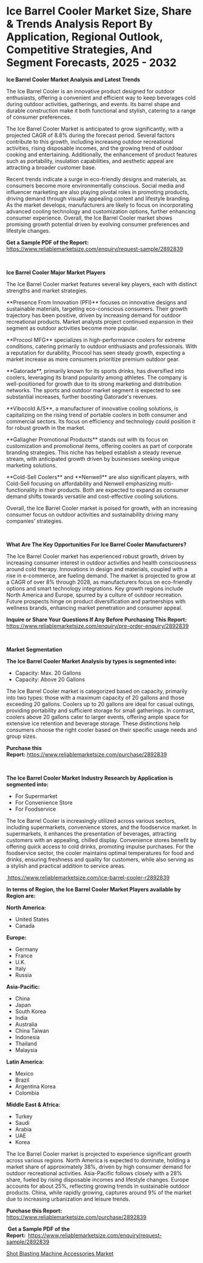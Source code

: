 <p><h1>Ice Barrel Cooler Market Size, Share & Trends Analysis Report By Application, Regional Outlook, Competitive Strategies, And Segment Forecasts, 2025 - 2032</h1></p><p><strong>Ice Barrel Cooler Market Analysis and Latest Trends</strong></p>
<p><p>The Ice Barrel Cooler is an innovative product designed for outdoor enthusiasts, offering a convenient and efficient way to keep beverages cold during outdoor activities, gatherings, and events. Its barrel shape and durable construction make it both functional and stylish, catering to a range of consumer preferences. </p><p>The Ice Barrel Cooler Market is anticipated to grow significantly, with a projected CAGR of 8.8% during the forecast period. Several factors contribute to this growth, including increasing outdoor recreational activities, rising disposable incomes, and the growing trend of outdoor cooking and entertaining. Additionally, the enhancement of product features such as portability, insulation capabilities, and aesthetic appeal are attracting a broader customer base.</p><p>Recent trends indicate a surge in eco-friendly designs and materials, as consumers become more environmentally conscious. Social media and influencer marketing are also playing pivotal roles in promoting products, driving demand through visually appealing content and lifestyle branding. As the market develops, manufacturers are likely to focus on incorporating advanced cooling technology and customization options, further enhancing consumer experience. Overall, the Ice Barrel Cooler market shows promising growth potential driven by evolving consumer preferences and lifestyle changes.</p></p>
<p><strong>Get a Sample PDF of the Report:&nbsp;</strong> <a href="https://www.reliablemarketsize.com/enquiry/request-sample/2892839?utm_campaign=2995&utm_medium=2&utm_source=Github&utm_content=ia&utm_term=15032025&utm_id=ice-barrel-cooler">https://www.reliablemarketsize.com/enquiry/request-sample/2892839</a></p>
<p>&nbsp;</p>
<p><strong>Ice Barrel Cooler Major Market Players</strong></p>
<p><p>The Ice Barrel Cooler market features several key players, each with distinct strengths and market strategies. </p><p>**Presence From Innovation (PFI)** focuses on innovative designs and sustainable materials, targeting eco-conscious consumers. Their growth trajectory has been positive, driven by increasing demand for outdoor recreational products. Market analysts project continued expansion in their segment as outdoor activities become more popular.</p><p>**Procool MFG** specializes in high-performance coolers for extreme conditions, catering primarily to outdoor enthusiasts and professionals. With a reputation for durability, Procool has seen steady growth, expecting a market increase as more consumers prioritize premium outdoor gear.</p><p>**Gatorade**, primarily known for its sports drinks, has diversified into coolers, leveraging its brand popularity among athletes. The company is well-positioned for growth due to its strong marketing and distribution networks. The sports and outdoor market segment is expected to see substantial increases, further boosting Gatorade's revenues.</p><p>**Vibocold A/S**, a manufacturer of innovative cooling solutions, is capitalizing on the rising trend of portable coolers in both consumer and commercial sectors. Its focus on efficiency and technology could position it for robust growth in the market.</p><p>**Gallagher Promotional Products** stands out with its focus on customization and promotional items, offering coolers as part of corporate branding strategies. This niche has helped establish a steady revenue stream, with anticipated growth driven by businesses seeking unique marketing solutions.</p><p>**Cold-Sell Coolers** and **Nenwell** are also significant players, with Cold-Sell focusing on affordability and Nenwell emphasizing multi-functionality in their products. Both are expected to expand as consumer demand shifts towards versatile and cost-effective cooling solutions.</p><p>Overall, the Ice Barrel Cooler market is poised for growth, with an increasing consumer focus on outdoor activities and sustainability driving many companies’ strategies.</p></p>
<p>&nbsp;</p>
<p><strong>What Are The Key Opportunities For Ice Barrel Cooler Manufacturers?</strong></p>
<p><p>The Ice Barrel Cooler market has experienced robust growth, driven by increasing consumer interest in outdoor activities and health consciousness around cold therapy. Innovations in design and materials, coupled with a rise in e-commerce, are fueling demand. The market is projected to grow at a CAGR of over 8% through 2028, as manufacturers focus on eco-friendly options and smart technology integrations. Key growth regions include North America and Europe, spurred by a culture of outdoor recreation. Future prospects hinge on product diversification and partnerships with wellness brands, enhancing market penetration and consumer appeal.</p></p>
<p><strong>Inquire or Share Your Questions If Any Before Purchasing This Report:</strong> <a href="https://www.reliablemarketsize.com/enquiry/pre-order-enquiry/2892839?utm_campaign=2995&utm_medium=2&utm_source=Github&utm_content=ia&utm_term=15032025&utm_id=ice-barrel-cooler">https://www.reliablemarketsize.com/enquiry/pre-order-enquiry/2892839</a></p>
<p>&nbsp;</p>
<p><strong>Market Segmentation</strong></p>
<p><strong>The Ice Barrel Cooler Market Analysis by types is segmented into:</strong></p>
<p><ul><li>Capacity: Max. 20 Gallons</li><li>Capacity: Above 20 Gallons</li></ul></p>
<p><p>The Ice Barrel Cooler market is categorized based on capacity, primarily into two types: those with a maximum capacity of 20 gallons and those exceeding 20 gallons. Coolers up to 20 gallons are ideal for casual outings, providing portability and sufficient storage for small gatherings. In contrast, coolers above 20 gallons cater to larger events, offering ample space for extensive ice retention and beverage storage. These distinctions help consumers choose the right cooler based on their specific usage needs and group sizes.</p></p>
<p><strong>Purchase this Report:&nbsp;</strong><a href="https://www.reliablemarketsize.com/purchase/2892839?utm_campaign=2995&utm_medium=2&utm_source=Github&utm_content=ia&utm_term=15032025&utm_id=ice-barrel-cooler">https://www.reliablemarketsize.com/purchase/2892839</a></p>
<p>&nbsp;</p>
<p><strong>The Ice Barrel Cooler Market Industry Research by Application is segmented into:</strong></p>
<p><ul><li>For Supermarket</li><li>For Convenience Store</li><li>For Foodservice</li></ul></p>
<p><p>The Ice Barrel Cooler is increasingly utilized across various sectors, including supermarkets, convenience stores, and the foodservice market. In supermarkets, it enhances the presentation of beverages, attracting customers with an appealing, chilled display. Convenience stores benefit by offering quick access to cold drinks, promoting impulse purchases. For the foodservice sector, the cooler maintains optimal temperatures for food and drinks, ensuring freshness and quality for customers, while also serving as a stylish and practical addition to service areas.</p></p>
<p><a href="https://www.reliablemarketsize.com/ice-barrel-cooler-r2892839?utm_campaign=2995&utm_medium=2&utm_source=Github&utm_content=ia&utm_term=15032025&utm_id=ice-barrel-cooler">&nbsp;https://www.reliablemarketsize.com/ice-barrel-cooler-r2892839</a></p>
<p><strong>In terms of Region, the Ice Barrel Cooler Market Players available by Region are:</strong></p>
<p>
    <p> <strong> North America: </strong>
        <ul>
            <li>United States</li>
            <li>Canada</li>
        </ul>
        </p> 
    <p> <strong> Europe: </strong>
        <ul>
            <li>Germany</li>
            <li>France</li>
            <li>U.K.</li>
            <li>Italy</li>
            <li>Russia</li>
        </ul>
        </p> 
    <p> <strong> Asia-Pacific: </strong>
        <ul>
            <li>China</li>
            <li>Japan</li>
            <li>South Korea</li>
            <li>India</li>
            <li>Australia</li>
            <li>China Taiwan</li>
            <li>Indonesia</li>
            <li>Thailand</li>
            <li>Malaysia</li>
        </ul>
        </p> 
    <p> <strong> Latin America: </strong>
        <ul>
            <li>Mexico</li>
            <li>Brazil</li>
            <li>Argentina Korea</li>
            <li>Colombia</li>
        </ul>
        </p> 
    <p> <strong> Middle East & Africa: </strong>
        <ul>
            <li>Turkey</li>
            <li>Saudi</li>
            <li>Arabia</li>
            <li>UAE</li>
            <li>Korea</li>
        </ul>
    </p>
    </p>
<p><p>The Ice Barrel Cooler market is projected to experience significant growth across various regions. North America is expected to dominate, holding a market share of approximately 38%, driven by high consumer demand for outdoor recreational activities. Asia-Pacific follows closely with a 28% share, fueled by rising disposable incomes and lifestyle changes. Europe accounts for about 25%, reflecting growing trends in sustainable outdoor products. China, while rapidly growing, captures around 9% of the market due to increasing urbanization and leisure trends.</p></p>
<p><strong>Purchase this Report: </strong><a href="https://www.reliablemarketsize.com/purchase/2892839?utm_campaign=2995&utm_medium=2&utm_source=Github&utm_content=ia&utm_term=15032025&utm_id=ice-barrel-cooler">https://www.reliablemarketsize.com/purchase/2892839</a></p>
<p>&nbsp;<strong>Get a Sample PDF of the Report:&nbsp;&nbsp;</strong><a href="https://www.reliablemarketsize.com/enquiry/request-sample/2892839?utm_campaign=2995&utm_medium=2&utm_source=Github&utm_content=ia&utm_term=15032025&utm_id=ice-barrel-cooler">https://www.reliablemarketsize.com/enquiry/request-sample/2892839</a></p>
<p><strong></strong></p>
<p><p><a href="https://github.com/tumacaakesha78/Market-Research-Report-List-1/blob/main/shot-blasting-machine-accessories-market.md?utm_campaign=2995&utm_medium=2&utm_source=Github&utm_content=ia&utm_term=15032025&utm_id=ice-barrel-cooler">Shot Blasting Machine Accessories Market</a></p></p>